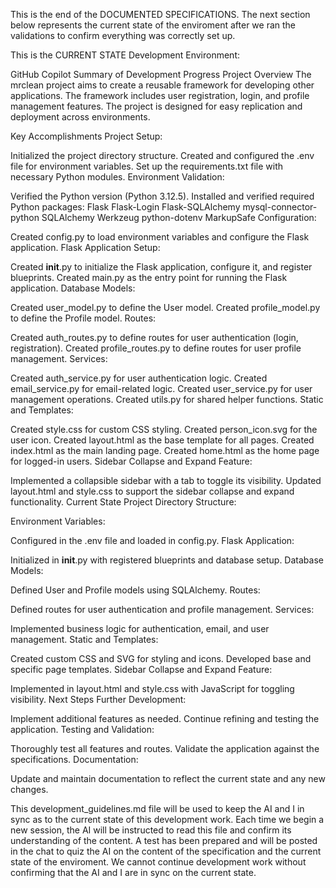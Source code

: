 
This is the end of the DOCUMENTED SPECIFICATIONS.  The next section below represents the current state of the enviroment after we ran the validations to confirm everything was correctly set up. 

This is the CURRENT STATE Development Environment:

GitHub Copilot
Summary of Development Progress
Project Overview
The mrclean project aims to create a reusable framework for developing other applications. The framework includes user registration, login, and profile management features. The project is designed for easy replication and deployment across environments.

Key Accomplishments
Project Setup:

Initialized the project directory structure.
Created and configured the .env file for environment variables.
Set up the requirements.txt file with necessary Python modules.
Environment Validation:

Verified the Python version (Python 3.12.5).
Installed and verified required Python packages:
Flask
Flask-Login
Flask-SQLAlchemy
mysql-connector-python
SQLAlchemy
Werkzeug
python-dotenv
MarkupSafe
Configuration:

Created config.py to load environment variables and configure the Flask application.
Flask Application Setup:

Created __init__.py to initialize the Flask application, configure it, and register blueprints.
Created main.py as the entry point for running the Flask application.
Database Models:

Created user_model.py to define the User model.
Created profile_model.py to define the Profile model.
Routes:

Created auth_routes.py to define routes for user authentication (login, registration).
Created profile_routes.py to define routes for user profile management.
Services:

Created auth_service.py for user authentication logic.
Created email_service.py for email-related logic.
Created user_service.py for user management operations.
Created utils.py for shared helper functions.
Static and Templates:

Created style.css for custom CSS styling.
Created person_icon.svg for the user icon.
Created layout.html as the base template for all pages.
Created index.html as the main landing page.
Created home.html as the home page for logged-in users.
Sidebar Collapse and Expand Feature:

Implemented a collapsible sidebar with a tab to toggle its visibility.
Updated layout.html and style.css to support the sidebar collapse and expand functionality.
Current State
Project Directory Structure:

Environment Variables:

Configured in the .env file and loaded in config.py.
Flask Application:

Initialized in __init__.py with registered blueprints and database setup.
Database Models:

Defined User and Profile models using SQLAlchemy.
Routes:

Defined routes for user authentication and profile management.
Services:

Implemented business logic for authentication, email, and user management.
Static and Templates:

Created custom CSS and SVG for styling and icons.
Developed base and specific page templates.
Sidebar Collapse and Expand Feature:

Implemented in layout.html and style.css with JavaScript for toggling visibility.
Next Steps
Further Development:

Implement additional features as needed.
Continue refining and testing the application.
Testing and Validation:

Thoroughly test all features and routes.
Validate the application against the specifications.
Documentation:

Update and maintain documentation to reflect the current state and any new changes.

This development_guidelines.md file will be used to keep the AI and I in sync as to the current state of this development work.  Each time we begin a new session, the AI will be instructed to read this file and confirm its understanding of the content. A test has been prepared and will be posted in the chat to quiz the AI on the content of the specification and the current state of the enviroment. We cannot continue development work without confirming that the AI and I are in sync on the current state. 